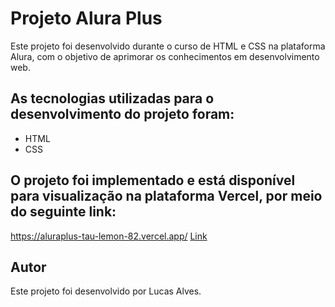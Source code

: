 # Projeto Alura Plus
Este projeto foi desenvolvido durante o curso de HTML e CSS na plataforma Alura, com o objetivo de aprimorar os conhecimentos em desenvolvimento web.

## As tecnologias utilizadas para o desenvolvimento do projeto foram:

- HTML
- CSS

## O projeto foi implementado e está disponível para visualização na plataforma Vercel, por meio do seguinte link:

https://aluraplus-tau-lemon-82.vercel.app/
[Link](https://www.exemplo.com](https://aluraplus-tau-lemon-82.vercel.app/))

## Autor
Este projeto foi desenvolvido por Lucas Alves.
